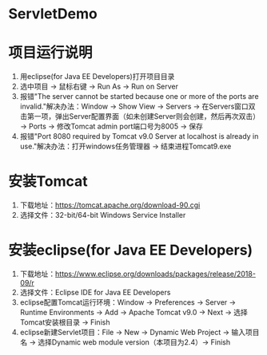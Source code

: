 # ServletDemo



# 项目运行说明
1. 用eclipse(for Java EE Developers)打开项目目录
2. 选中项目 -> 鼠标右键 -> Run As -> Run on Server
3. 报错"The server cannot be started because one or more of the ports are invalid."解决办法：Window -> Show View -> Servers -> 在Servers窗口双击第一项，弹出Server配置界面（如未创建Server则会创建，然后再次双击） -> Ports -> 修改Tomcat admin port端口号为8005 -> 保存
4. 报错"Port 8080 required by Tomcat v9.0 Server at localhost is already in use."解决办法：打开windows任务管理器 -> 结束进程Tomcat9.exe



# 安装Tomcat
1. 下载地址：https://tomcat.apache.org/download-90.cgi <br/>
2. 选择文件：32-bit/64-bit Windows Service Installer <br/>



# 安装eclipse(for Java EE Developers)
1. 下载地址：https://www.eclipse.org/downloads/packages/release/2018-09/r
2. 选择文件：Eclipse IDE for Java EE Developers
3. eclipse配置Tomcat运行环境：Window -> Preferences -> Server -> Runtime Environments -> Add -> Apache Tomcat v9.0 -> Next -> 选择Tomcat安装根目录 -> Finish
4. eclipse新建Servlet项目：File -> New -> Dynamic Web Project -> 输入项目名 -> 选择Dynamic web module version（本项目为2.4）-> Finish
